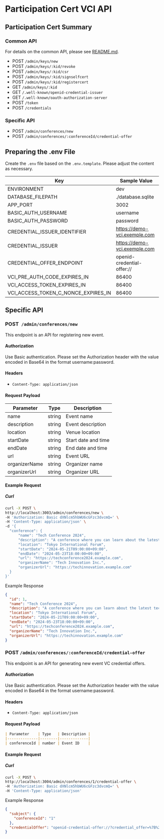 # Participation Cert VCI API
## Participation Cert  Summary

### Common API
For details on the common API, please see [README.md](../common/README.md).

- POST `/admin/keys/new`
- POST `/admin/keys/:kid/revoke`
- POST `/admin/keys/:kid/csr`
- POST `/admin/keys/:kid/signselfcert`
- POST `/admin/keys/:kid/registercert`
- GET `/admin/keys/:kid`
- GET `/.well-known/openid-credential-issuer`
- GET `/.well-known/oauth-authorization-server`
- POST `/token`
- POST `/credentials`

### Specific API

- POST `/admin/conferences/new`
- POST `/admin/conferences/:conferenceId/credential-offer`

## Preparing the .env File
Create the `.env` file based on the `.env.template`. Please adjust the content as necessary.

| Key                                 | Sample Value                 | 
| ----------------------------------- |------------------------------| 
| ENVIRONMENT                         | dev                          | 
| DATABASE_FILEPATH                   | ./database.sqlite            | 
| APP_PORT                            | 3002                         | 
| BASIC_AUTH_USERNAME                 | username                     | 
| BASIC_AUTH_PASSWORD                 | password                     | 
| CREDENTIAL_ISSUER_IDENTIFIER        | https://demo-vci.exemple.com | 
| CREDENTIAL_ISSUER                   | https://demo-vci.exemple.com | 
| CREDENTIAL_OFFER_ENDPOINT           | openid-credential-offer://   | 
| VCI_PRE_AUTH_CODE_EXPIRES_IN        | 86400                        | 
| VCI_ACCESS_TOKEN_EXPIRES_IN         | 86400                        | 
| VCI_ACCESS_TOKEN_C_NONCE_EXPIRES_IN | 86400                        | 

## Specific API

### POST` /admin/conferences/new`

This endpoint is an API for registering new event.

#### Authorization

Use Basic authentication. Please set the Authorization header with the value encoded in Base64 in the format username:password.

#### Headers

- `Content-Type: application/json`

#### Request Payload

| Parameter     | Type   | Description        |
|---------------|--------|--------------------|
| name          | string | Event name         |
| description   | string | Event description  |
| location      | string | Venue location     |
| startDate     | string | Start date and time|
| endDate       | string | End date and time  |
| url           | string | Event URL          |
| organizerName | string | Organizer name     |
| organizerUrl  | string | Organizer URL      |

#### Example Request

##### Curl

```bash
curl -X POST \
http://localhost:3003/admin/conferences/new \
-H 'Authorization: Basic dXNlcm5hbWU6cGFzc3dvcmQ=' \
-H 'Content-Type: application/json' \
-d '{
  "conference": {
      "name": "Tech Conference 2024",
      "description": "A conference where you can learn about the latest technologies and development methodologies.",
      "location": "Tokyo International Forum",
      "startDate": "2024-05-21T09:00:00+09:00",
      "endDate": "2024-05-23T18:00:00+09:00",
      "url": "https://techconference2024.example.com",
      "organizerName": "Tech Innovation Inc.",
      "organizerUrl": "https://techinnovation.example.com"
  }
}'
```

Example Response
```json
{
  "id": 1,
  "name": "Tech Conference 2024",
  "description": "A conference where you can learn about the latest technologies and development methodologies.",
  "location": "Tokyo International Forum",
  "startDate": "2024-05-21T09:00:00+09:00",
  "endDate": "2024-05-23T18:00:00+09:00",
  "url": "https://techconference2024.example.com",
  "organizerName": "Tech Innovation Inc.",
  "organizerUrl": "https://techinnovation.example.com"
}
```

### POST `/admin/conferences/:conferenceId/credential-offer`

This endpoint is an API for generating new event VC credential offers.

#### Authorization

Use Basic authentication. Please set the Authorization header with the value encoded in Base64 in the format username:password.

#### Headers

- `Content-Type: application/json`

#### Request Payload

```markdown
| Parameter    | Type   | Description |
|--------------|--------|-------------|
| conferenceId | number | Event ID    |
```

#### Example Request

##### Curl

```bash
curl -X POST \
http://localhost:3004/admin/conferences/1/credential-offer \
-H 'Authorization: Basic dXNlcm5hbWU6cGFzc3dvcmQ=' \
-H 'Content-Type: application/json' 
```
Example Response
```json
{
  "subject": {
    "conferenceId": "1"
  },
  "credentialOffer": "openid-credential-offer://?credential_offer=%7B%22credential_issuer%22%3A%22https%3A%2F%2Fissuer.example.com%3A8443%22%2C%22credentials%22%3A%5B%22ParticipationCertificate%22%5D%2C%22grants%22%3A%7B%22urn%3Aietf%3Aparams%3Aoauth%3Agrant-type%3Apre-authorized_code%22%3A%7B%22pre-authorized_code%22%3A%22nhzYY0nVOx6TetbsLVMlCQl8ZlRBSbZG%22%2C%22user_pin_required%22%3Afalse%7D%7D%7D"
}
```
